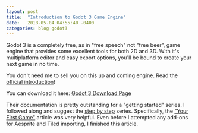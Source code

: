 ```yaml
---
layout: post
title:  "Introduction to Godot 3 Game Engine"
date:   2018-05-04 04:55:40 -0400
categories: blog godot3
---
```


Godot 3 is a completely free, as in "free speech" not "free beer", game engine
that provides some excellent tools for both 2D and 3D.  With it's multiplatform
editor and easy export options, you'll be bound to create your next game in no time.

You don't need me to sell you on this up and coming engine.  Read the [official introduction](http://docs.godotengine.org/en/3.0/about/introduction.html)!

You can download it here: [Godot 3 Download Page](https://godotengine.org/download)

Their documentation is pretty outstanding for a "getting started" series.  I followed along and suggest the [step by step](http://docs.godotengine.org/en/3.0/getting_started/step_by_step/index.html) series.  Specifically, the ["Your First Game"](http://docs.godotengine.org/en/3.0/getting_started/step_by_step/your_first_game.html) article was very helpful.  Even before I attempted any add-ons for Aesprite and Tiled importing, I finished this article.
